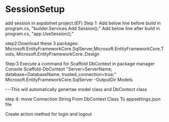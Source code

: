 # SessionSetup

add session in aspdotnet project:(EF)
Step 1:
Add below line before build in program.cs, "builder.Services.Add Session();"
Add below line after build in program.cs, "app.UseSession();"

step2:Download these 3 packages:
 Microsoft.EntityFrameworkCore.SqlServer,Microsoft.EntityFrameworkCore.Tools,
Microsoft.EntityFrameworkCore..Design

Step:3 Execute a command for Scaffold  DbContext in package manager Console
Scaffold-DbContext "Server=ServerName; database=DatabaseName; 
trusted_connection=true;" Microsoft.EntityFrameworkCore.SqlServer -OutputDir Models


---This will automatically genertae model class and DbContect class


step 4: move Connection String From DbContext Class To appsettings.json file

Create action method for login and logout 
